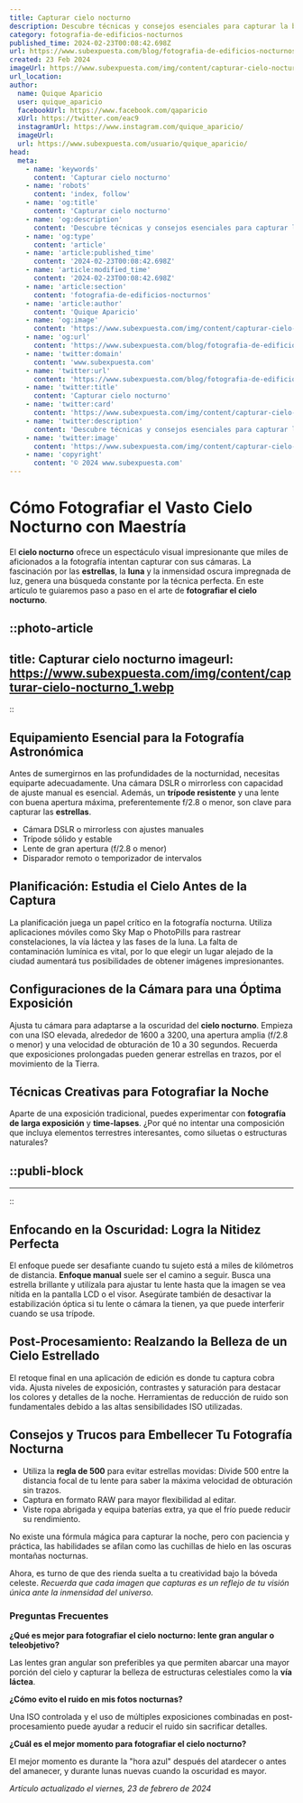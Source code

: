 ```yaml
---
title: Capturar cielo nocturno
description: Descubre técnicas y consejos esenciales para capturar la belleza del cielo nocturno y las estrellas. ¡Perfecciona tus fotos nocturnas ya!
category: fotografia-de-edificios-nocturnos
published_time: 2024-02-23T00:08:42.698Z
url: https://www.subexpuesta.com/blog/fotografia-de-edificios-nocturnos/capturar-cielo-nocturno
created: 23 Feb 2024
imageUrl: https://www.subexpuesta.com/img/content/capturar-cielo-nocturno_1.webp
url_location:
author:
  name: Quique Aparicio
  user: quique_aparicio
  facebookUrl: https://www.facebook.com/qaparicio
  xUrl: https://twitter.com/eac9
  instagramUrl: https://www.instagram.com/quique_aparicio/
  imageUrl: 
  url: https://www.subexpuesta.com/usuario/quique_aparicio/
head:
  meta:
    - name: 'keywords'
      content: 'Capturar cielo nocturno'
    - name: 'robots'
      content: 'index, follow'
    - name: 'og:title'
      content: 'Capturar cielo nocturno'
    - name: 'og:description'
      content: 'Descubre técnicas y consejos esenciales para capturar la belleza del cielo nocturno y las estrellas. ¡Perfecciona tus fotos nocturnas ya!'
    - name: 'og:type'
      content: 'article'
    - name: 'article:published_time'
      content: '2024-02-23T00:08:42.698Z'
    - name: 'article:modified_time'
      content: '2024-02-23T00:08:42.698Z'
    - name: 'article:section'
      content: 'fotografia-de-edificios-nocturnos'
    - name: 'article:author'
      content: 'Quique Aparicio'
    - name: 'og:image'
      content: 'https://www.subexpuesta.com/img/content/capturar-cielo-nocturno_1.webp'
    - name: 'og:url'
      content: 'https://www.subexpuesta.com/blog/fotografia-de-edificios-nocturnos/capturar-cielo-nocturno'
    - name: 'twitter:domain'
      content: 'www.subexpuesta.com'
    - name: 'twitter:url'
      content: 'https://www.subexpuesta.com/blog/fotografia-de-edificios-nocturnos/capturar-cielo-nocturno'
    - name: 'twitter:title'
      content: 'Capturar cielo nocturno'
    - name: 'twitter:card'
      content: 'https://www.subexpuesta.com/img/content/capturar-cielo-nocturno_1.webp'
    - name: 'twitter:description'
      content: 'Descubre técnicas y consejos esenciales para capturar la belleza del cielo nocturno y las estrellas. ¡Perfecciona tus fotos nocturnas ya!'
    - name: 'twitter:image'
      content: 'https://www.subexpuesta.com/img/content/capturar-cielo-nocturno_1.webp'
    - name: 'copyright'
      content: '© 2024 www.subexpuesta.com'
---
```

# Cómo Fotografiar el Vasto Cielo Nocturno con Maestría

El **cielo nocturno** ofrece un espectáculo visual impresionante que miles de aficionados a la fotografía intentan capturar con sus cámaras. La fascinación por las **estrellas**, la **luna** y la inmensidad oscura impregnada de luz, genera una búsqueda constante por la técnica perfecta. En este artículo te guiaremos paso a paso en el arte de **fotografiar el cielo nocturno**.


::photo-article
---
title: Capturar cielo nocturno
imageurl: https://www.subexpuesta.com/img/content/capturar-cielo-nocturno_1.webp
---
::



## Equipamiento Esencial para la Fotografía Astronómica

Antes de sumergirnos en las profundidades de la nocturnidad, necesitas equiparte adecuadamente. Una cámara DSLR o mirrorless con capacidad de ajuste manual es esencial. Además, un **trípode resistente** y una lente con buena apertura máxima, preferentemente f/2.8 o menor, son clave para capturar las **estrellas**.

- Cámara DSLR o mirrorless con ajustes manuales
- Trípode sólido y estable
- Lente de gran apertura (f/2.8 o menor)
- Disparador remoto o temporizador de intervalos

## Planificación: Estudia el Cielo Antes de la Captura

La planificación juega un papel crítico en la fotografía nocturna. Utiliza aplicaciones móviles como Sky Map o PhotoPills para rastrear constelaciones, la vía láctea y las fases de la luna. La falta de contaminación lumínica es vital, por lo que elegir un lugar alejado de la ciudad aumentará tus posibilidades de obtener imágenes impresionantes.

## Configuraciones de la Cámara para una Óptima Exposición

Ajusta tu cámara para adaptarse a la oscuridad del **cielo nocturno**. Empieza con una ISO elevada, alrededor de 1600 a 3200, una apertura amplia (f/2.8 o menor) y una velocidad de obturación de 10 a 30 segundos. Recuerda que exposiciones prolongadas pueden generar estrellas en trazos, por el movimiento de la Tierra.

## Técnicas Creativas para Fotografiar la Noche

Aparte de una exposición tradicional, puedes experimentar con **fotografía de larga exposición** y **time-lapses**. ¿Por qué no intentar una composición que incluya elementos terrestres interesantes, como siluetas o estructuras naturales?


  ::publi-block
  ---
  ---
  ::
  
  

## Enfocando en la Oscuridad: Logra la Nitidez Perfecta

El enfoque puede ser desafiante cuando tu sujeto está a miles de kilómetros de distancia. **Enfoque manual** suele ser el camino a seguir. Busca una estrella brillante y utilízala para ajustar tu lente hasta que la imagen se vea nítida en la pantalla LCD o el visor. Asegúrate también de desactivar la estabilización óptica si tu lente o cámara la tienen, ya que puede interferir cuando se usa trípode.

## Post-Procesamiento: Realzando la Belleza de un Cielo Estrellado

El retoque final en una aplicación de edición es donde tu captura cobra vida. Ajusta niveles de exposición, contrastes y saturación para destacar los colores y detalles de la noche. Herramientas de reducción de ruido son fundamentales debido a las altas sensibilidades ISO utilizadas.

## Consejos y Trucos para Embellecer Tu Fotografía Nocturna

- Utiliza la **regla de 500** para evitar estrellas movidas: Divide 500 entre la distancia focal de tu lente para saber la máxima velocidad de obturación sin trazos.
- Captura en formato RAW para mayor flexibilidad al editar.
- Viste ropa abrigada y equipa baterías extra, ya que el frío puede reducir su rendimiento.

No existe una fórmula mágica para capturar la noche, pero con paciencia y práctica, las habilidades se afilan como las cuchillas de hielo en las oscuras montañas nocturnas.

Ahora, es turno de que des rienda suelta a tu creatividad bajo la bóveda celeste. *Recuerda que cada imagen que capturas es un reflejo de tu visión única ante la inmensidad del universo.*

### Preguntas Frecuentes

**¿Qué es mejor para fotografiar el cielo nocturno: lente gran angular o teleobjetivo?**

Las lentes gran angular son preferibles ya que permiten abarcar una mayor porción del cielo y capturar la belleza de estructuras celestiales como la **vía láctea**.

**¿Cómo evito el ruido en mis fotos nocturnas?**

Una ISO controlada y el uso de múltiples exposiciones combinadas en post-procesamiento puede ayudar a reducir el ruido sin sacrificar detalles.

**¿Cuál es el mejor momento para fotografiar el **cielo nocturno**?**

El mejor momento es durante la "hora azul" después del atardecer o antes del amanecer, y durante lunas nuevas cuando la oscuridad es mayor.

_Artículo actualizado el viernes, 23 de febrero de 2024_